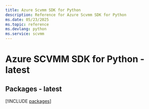 ```yaml
---
title: Azure Scvmm SDK for Python
description: Reference for Azure Scvmm SDK for Python
ms.date: 05/23/2025
ms.topic: reference
ms.devlang: python
ms.service: scvmm
---
```

# Azure SCVMM SDK for Python - latest
## Packages - latest
[!INCLUDE [packages](scvmm-index.md)]